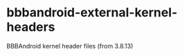 bbbandroid-external-kernel-headers
==================================

BBBAndroid kernel header files (from 3.8.13)
